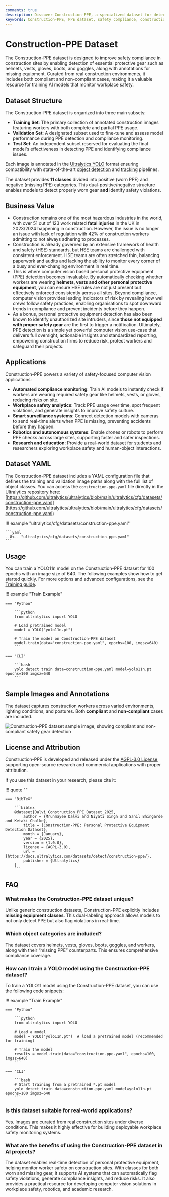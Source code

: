 ```yaml
---
comments: true
description: Discover Construction-PPE, a specialized dataset for detecting helmets, vests, gloves, boots, and goggles in real-world construction sites. Includes compliant and non-compliant scenarios for AI-powered safety monitoring.
keywords: Construction-PPE, PPE dataset, safety compliance, construction workers, object detection, YOLO11, workplace safety, computer vision
---
```


# Construction-PPE Dataset

The Construction-PPE dataset is designed to improve safety compliance in construction sites by enabling detection of essential protective gear such as helmets, vests, gloves, boots, and goggles, along with annotations for missing equipment. Curated from real construction environments, it includes both compliant and non-compliant cases, making it a valuable resource for training AI models that monitor workplace safety.

## Dataset Structure

The Construction-PPE dataset is organized into three main subsets:

- **Training Set**: The primary collection of annotated construction images featuring workers with both complete and partial PPE usage.
- **Validation Set**: A designated subset used to fine-tune and assess model performance during PPE detection and compliance monitoring.
- **Test Set**: An independent subset reserved for evaluating the final model's effectiveness in detecting PPE and identifying compliance issues.

Each image is annotated in the [Ultralytics YOLO](../detect/index.md/#what-is-the-ultralytics-yolo-dataset-format-and-how-to-structure-it) format ensuring compatibility with state-of-the-art [object detection](../../tasks/detect.md) and [tracking](../../modes/track.md) pipelines.

The dataset provides **11 classes** divided into positive (worn PPE) and negative (missing PPE) categories. This dual-positive/negative structure enables models to detect properly worn gear **and** identify safety violations.

## Business Value

- Construction remains one of the most hazardous industries in the world, with over 51 out of 123 work related **fatal injuries** in the UK in 2023/2024 happening in construction. However, the issue is no longer an issue with lack of regulation with 42% of construction workers admitting to not always adhering to processes. 
- Construction is already governed by an extensive framework of health and safety (HSE) standards, but HSE teams are challenged with consistent enforcement. HSE teams are often stretched thin, balancing paperwork and audits and lacking the ability to monitor every corner of a busy and ever-changing environment in real time. 
- This is where computer vision based personal protective equipment (PPE) detection becomes invaluable. By automatically checking whether workers are wearing **helmets, vests and other personal protective equipment**, you can ensure HSE rules are not just present but effectively enforced consistently across all sites. Beyond compliance, computer vision provides leading indicators of risk by revealing how well crews follow safety practices, enabling organisations to spot downward trends in compliance and prevent incidents before they happen. 
- As a bonus, personal protective equipment detection has also been known to identify unauthorized site intruders, since **those not equipped with proper safety gear** are the first to trigger a notification. Ultimately, PPE detection is a simple yet powerful computer vision use-case that delivers full oversight, actionable insights and standardized reporting, empowering construction firms to reduce risk, protect workers and safeguard their projects.

## Applications

Construction-PPE powers a variety of safety-focused computer vision applications:

- **Automated compliance monitoring**: Train AI models to instantly check if workers are wearing required safety gear like helmets, vests, or gloves, reducing risks on site.
- **Workplace safety analytics**: Track PPE usage over time, spot frequent violations, and generate insights to improve safety culture.
- **Smart surveillance systems**: Connect detection models with cameras to send real-time alerts when PPE is missing, preventing accidents before they happen.
- **Robotics and autonomous systems**: Enable drones or robots to perform PPE checks across large sites, supporting faster and safer inspections.
- **Research and education**: Provide a real-world dataset for students and researchers exploring workplace safety and human-object interactions.

## Dataset YAML

The Construction-PPE dataset includes a YAML configuration file that defines the training and validation image paths along with the full list of object classes. You can access the `construction-ppe.yaml` file directly in the Ultralytics repository here: [https://github.com/ultralytics/ultralytics/blob/main/ultralytics/cfg/datasets/construction-ppe.yaml](https://github.com/ultralytics/ultralytics/blob/main/ultralytics/cfg/datasets/construction-ppe.yaml)

!!! example "ultralytics/cfg/datasets/construction-ppe.yaml"

    ```yaml
    --8<-- "ultralytics/cfg/datasets/construction-ppe.yaml"
    ```

## Usage

You can train a YOLO11n model on the Construction-PPE dataset for 100 epochs with an image size of 640. The following examples show how to get started quickly. For more options and advanced configurations, see the [Training guide](../../modes/train.md).

!!! example "Train Example"

    === "Python"

        ```python
        from ultralytics import YOLO

        # Load pretrained model
        model = YOLO("yolo11n.pt")

        # Train the model on Construction-PPE dataset
        model.train(data="construction-ppe.yaml", epochs=100, imgsz=640)
        ```

    === "CLI"

        ```bash
        yolo detect train data=construction-ppe.yaml model=yolo11n.pt epochs=100 imgsz=640
        ```

## Sample Images and Annotations

The dataset captures construction workers across varied environments, lighting conditions, and postures. Both **compliant** and **non-compliant** cases are included.

![Construction-PPE dataset sample image, showing compliant and non-compliant safety gear detection](https://github.com/ultralytics/docs/releases/download/0/construction-ppe-dataset-sample.avif)

## License and Attribution

Construction-PPE is developed and released under the [AGPL-3.0 License](https://github.com/ultralytics/ultralytics/blob/main/LICENSE), supporting open-source research and commercial applications with proper attribution.

If you use this dataset in your research, please cite it:

!!! quote ""

    === "BibTeX"

        ```bibtex
        @dataset{Dalvi_Construction_PPE_Dataset_2025,
            author = {Mrunmayee Dalvi and Niyati Singh and Sahil Bhingarde and Ketaki Chalke},
            title = {Construction-PPE: Personal Protective Equipment Detection Dataset},
            month = {January},
            year = {2025},
            version = {1.0.0},
            license = {AGPL-3.0},
            url = {https://docs.ultralytics.com/datasets/detect/construction-ppe/},
            publisher = {Ultralytics}
        }
        ```

## FAQ

### What makes the Construction-PPE dataset unique?

Unlike generic construction datasets, Construction-PPE explicitly includes **missing equipment classes**. This dual-labeling approach allows models to not only detect PPE but also flag violations in real-time.

### Which object categories are included?

The dataset covers helmets, vests, gloves, boots, goggles, and workers, along with their “missing PPE” counterparts. This ensures comprehensive compliance coverage.

### How can I train a YOLO model using the Construction-PPE dataset?

To train a YOLO11 model using the Construction-PPE dataset, you can use the following code snippets:

!!! example "Train Example"

    === "Python"

        ```python
        from ultralytics import YOLO

        # Load a model
        model = YOLO("yolo11n.pt")  # load a pretrained model (recommended for training)

        # Train the model
        results = model.train(data="construction-ppe.yaml", epochs=100, imgsz=640)
        ```

    === "CLI"

        ```bash
        # Start training from a pretrained *.pt model
        yolo detect train data=construction-ppe.yaml model=yolo11n.pt epochs=100 imgsz=640
        ```

### Is this dataset suitable for real-world applications?

Yes. Images are curated from real construction sites under diverse conditions. This makes it highly effective for building deployable workplace safety monitoring systems.

### What are the benefits of using the Construction-PPE dataset in AI projects?

The dataset enables real-time detection of personal protective equipment, helping monitor worker safety on construction sites. With classes for both worn and missing gear, it supports AI systems that can automatically flag safety violations, generate compliance insights, and reduce risks. It also provides a practical resource for developing computer vision solutions in workplace safety, robotics, and academic research.
